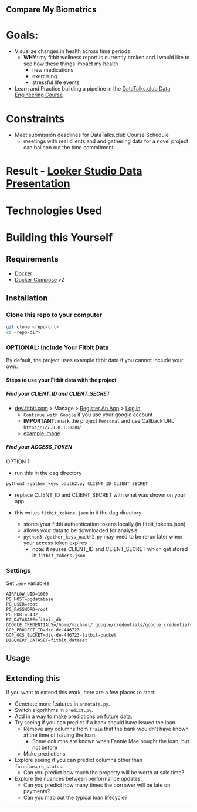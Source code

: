 **Compare My Biometrics**
-----------------------
# **Goals**:
- Visualize changes in health across time periods
	- **WHY**: my fitbit wellness report is currently broken and I would like to see how these things impact my health
		- new medications
		- exercising
		- stressful life events
- Learn and Practice building a pipeline in the [DataTalks.club Data Engineering Course](https://github.com/DataTalksClub/data-engineering-zoomcamp)

# **Constraints**
- Meet submission deadlines for DataTalks.club Course Schedule
	- meetings with real clients and and gathering data for a novel project can balloon out the time commitment

# Result - [Looker Studio Data Presentation](https://lookerstudio.google.com/reporting/08b71d97-dc73-4d66-a694-e027c0d68330)


# Technologies Used


# Building this Yourself
## Requirements
- [Docker](https://docs.docker.com/get-docker/)
- [Docker Compose](https://docs.docker.com/compose/install/) v2


## Installation

### Clone this repo to your computer

```bash
git clone <repo-url>
cd <repo-dir>
```

### OPTIONAL: Include Your Fitbit Data
By default, the project uses example fitbit data if you cannot include your own.

#### Steps to use your Fitbit data with the project
##### Find your CLIENT_ID and CLIENT_SECRET
- [dev.fitbit.com](https://dev.fitbit.com/) > Manage > [Register An App](https://dev.fitbit.com/apps/new/) > [Log in](https://dev.fitbit.com/login)
	- `Continue with Google` if you use your google account
	- **IMPORTANT**: mark the project `Personal` and use Callback URL `http://127.0.0.1:8080/`
	- [example image](https://miro.medium.com/v2/resize:fit:720/format:webp/1*UJHMOYsFZvrBmpNjFfpBJA.jpeg)
##### Find your ACCESS_TOKEN

OPTION 1:
- run this in the dag directory
```bash
python3 /gather_keys_oauth2.py CLIENT_ID CLIENT_SECRET
```
- replace CLIENT_ID and CLIENT_SECRET with what was shown on your app
- this writes `fitbit_tokens.json` in it the dag directory

 	- stores your fitbit authentication tokens locally (in fitbit_tokens.json) 
  	- allows your data to be downloaded for analysis
   	- `python3 /gather_keys_oauth2.py` may need to be rerun later when your access token expires
	   	- note: it reuses CLIENT_ID and CLIENT_SECRET which get stored in `fitbit_tokens.json`


### Settings

Set `.env` variables

```
AIRFLOW_UID=1000
PG_HOST=pgdatabase
PG_USER=root
PG_PASSWORD=root
PG_PORT=5432
PG_DATABASE=fitbit_db
GOOGLE_CREDENTIALS=/home/michael/.google/credentials/google_credentials.json
GCP_PROJECT_ID=dtc-de-446723
GCP_GCS_BUCKET=dtc-de-446723-fitbit-bucket
BIGQUERY_DATASET=fitbit_dataset
```

Usage
-----------------------


Extending this
-------------------------

If you want to extend this work, here are a few places to start:

* Generate more features in `annotate.py`.
* Switch algorithms in `predict.py`.
* Add in a way to make predictions on future data.
* Try seeing if you can predict if a bank should have issued the loan.
    * Remove any columns from `train` that the bank wouldn't have known at the time of issuing the loan.
        * Some columns are known when Fannie Mae bought the loan, but not before
    * Make predictions.
* Explore seeing if you can predict columns other than `foreclosure_status`.
    * Can you predict how much the property will be worth at sale time?
* Explore the nuances between performance updates.
    * Can you predict how many times the borrower will be late on payments?
    * Can you map out the typical loan lifecycle?

---
